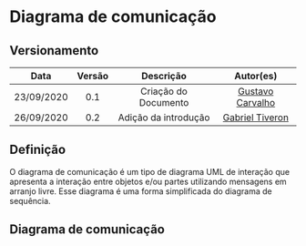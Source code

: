 # Diagrama de comunicação
## Versionamento
| Data | Versão | Descrição | Autor(es) |
|:----:|:------:|:---------:|:---------:|
| 23/09/2020 | 0.1 | Criação do Documento | [Gustavo Carvalho](https://github.com/gustavocarvalho1002) |
| 26/09/2020 | 0.2 | Adição da introdução | [Gabriel Tiveron](https://github.com/GabrielTiveron) |

## Definição
  O diagrama de comunicação é um tipo de diagrama UML de interação que apresenta a interação entre objetos e/ou partes utilizando mensagens em arranjo livre. Esse diagrama é uma forma simplificada do diagrama de sequência.

## Diagrama de comunicação

